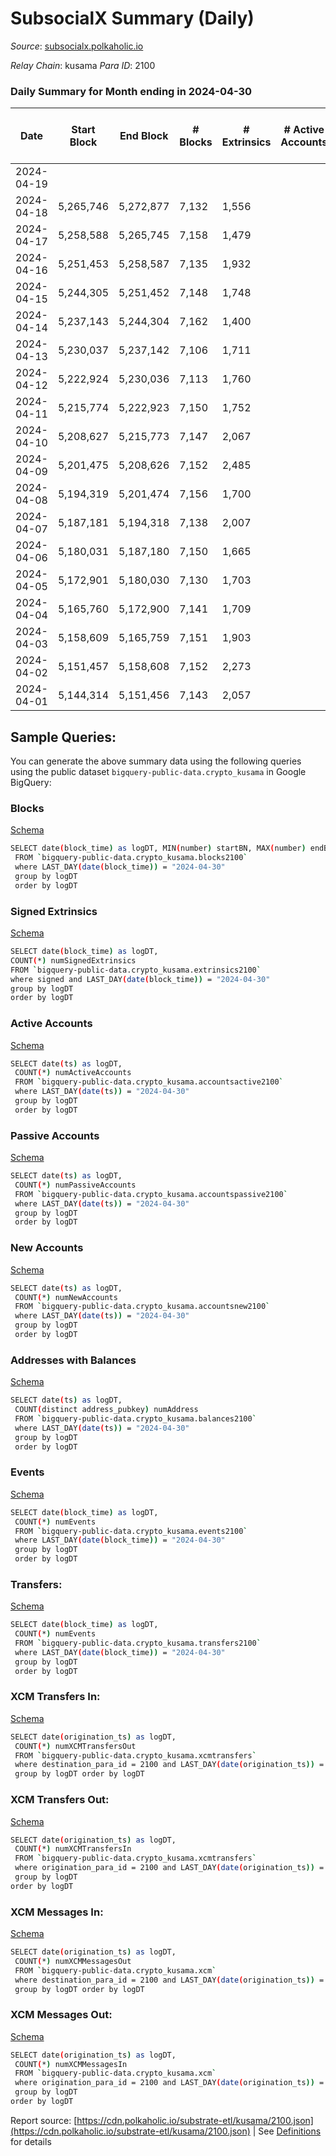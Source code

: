 # SubsocialX Summary (Daily)

_Source_: [subsocialx.polkaholic.io](https://subsocialx.polkaholic.io)

*Relay Chain*: kusama
*Para ID*: 2100



### Daily Summary for Month ending in 2024-04-30


| Date    | Start Block | End Block | # Blocks | # Extrinsics | # Active Accounts | # Passive Accounts | # New Accounts | # Addresses | # Events  | # Transfers ($USD) | # XCM Transfers In ($USD) | # XCM Transfers Out ($USD) | # XCM In | # XCM Out | Issues |
|---------|-------------|-----------|----------|--------------|-------------------|--------------------|----------------|-------------|-----------|--------------------|---------------------------|----------------------------|----------|-----------|--------|
| 2024-04-19 |  |  |  |  |  |  |  |  |  |   |   |   |  |  |  |
| 2024-04-18 | 5,265,746 | 5,272,877 | 7,132 | 1,556 |  |  |  |  | 21,157 | 22  |   |   |  |  |  |
| 2024-04-17 | 5,258,588 | 5,265,745 | 7,158 | 1,479 |  |  |  |  | 20,976 | 6  |   |   |  |  |  |
| 2024-04-16 | 5,251,453 | 5,258,587 | 7,135 | 1,932 |  |  |  |  | 22,977 | 22  |   |   |  |  |  |
| 2024-04-15 | 5,244,305 | 5,251,452 | 7,148 | 1,748 |  |  |  |  | 22,809 | 294  |   |   |  |  |  |
| 2024-04-14 | 5,237,143 | 5,244,304 | 7,162 | 1,400 |  |  |  |  | 20,883 | 37  |   |   |  |  |  |
| 2024-04-13 | 5,230,037 | 5,237,142 | 7,106 | 1,711 |  |  |  |  | 21,587 | 26  |   |   |  |  |  |
| 2024-04-12 | 5,222,924 | 5,230,036 | 7,113 | 1,760 |  |  |  |  | 22,045 | 35  |   |   |  |  |  |
| 2024-04-11 | 5,215,774 | 5,222,923 | 7,150 | 1,752 |  |  |  |  | 22,326 | 15  |   |   |  |  |  |
| 2024-04-10 | 5,208,627 | 5,215,773 | 7,147 | 2,067 |  |  |  |  | 24,415 | 40  |   |   |  |  |  |
| 2024-04-09 | 5,201,475 | 5,208,626 | 7,152 | 2,485 |  |  |  |  | 25,603 | 33  |   |   |  |  |  |
| 2024-04-08 | 5,194,319 | 5,201,474 | 7,156 | 1,700 |  |  |  |  | 22,745 | 502  |   |   |  |  |  |
| 2024-04-07 | 5,187,181 | 5,194,318 | 7,138 | 2,007 |  |  |  |  | 23,499 | 173  |   |   |  |  |  |
| 2024-04-06 | 5,180,031 | 5,187,180 | 7,150 | 1,665 |  |  |  |  | 22,242 | 48  |   |   |  |  |  |
| 2024-04-05 | 5,172,901 | 5,180,030 | 7,130 | 1,703 |  |  |  |  | 22,497 | 28  |   |   |  |  |  |
| 2024-04-04 | 5,165,760 | 5,172,900 | 7,141 | 1,709 |  |  |  |  | 22,428 | 31  |   |   |  |  |  |
| 2024-04-03 | 5,158,609 | 5,165,759 | 7,151 | 1,903 |  |  |  |  | 24,085 | 42  |   |   |  |  |  |
| 2024-04-02 | 5,151,457 | 5,158,608 | 7,152 | 2,273 |  |  |  |  | 26,396 | 385  |   |   |  |  |  |
| 2024-04-01 | 5,144,314 | 5,151,456 | 7,143 | 2,057 |  |  |  |  | 24,418 | 37  |   |   |  |  |  |

## Sample Queries:
You can generate the above summary data using the following queries using the public dataset `bigquery-public-data.crypto_kusama` in Google BigQuery:


### Blocks 

[Schema](https://github.com/colorfulnotion/substrate-etl/blob/main/schema/blocks.json)

```bash
SELECT date(block_time) as logDT, MIN(number) startBN, MAX(number) endBN, COUNT(*) numBlocks 
 FROM `bigquery-public-data.crypto_kusama.blocks2100`  
 where LAST_DAY(date(block_time)) = "2024-04-30" 
 group by logDT 
 order by logDT
```

### Signed Extrinsics 

[Schema](https://github.com/colorfulnotion/substrate-etl/blob/main/schema/extrinsics.json)

```bash
SELECT date(block_time) as logDT, 
COUNT(*) numSignedExtrinsics 
FROM `bigquery-public-data.crypto_kusama.extrinsics2100`  
where signed and LAST_DAY(date(block_time)) = "2024-04-30" 
group by logDT 
order by logDT
```

### Active Accounts 

[Schema](https://github.com/colorfulnotion/substrate-etl/blob/main/schema/accountsactive.json)

```bash
SELECT date(ts) as logDT, 
 COUNT(*) numActiveAccounts 
 FROM `bigquery-public-data.crypto_kusama.accountsactive2100` 
 where LAST_DAY(date(ts)) = "2024-04-30" 
 group by logDT 
 order by logDT
```

### Passive Accounts 

[Schema](https://github.com/colorfulnotion/substrate-etl/blob/main/schema/accountspassive.json)

```bash
SELECT date(ts) as logDT, 
 COUNT(*) numPassiveAccounts 
 FROM `bigquery-public-data.crypto_kusama.accountspassive2100` 
 where LAST_DAY(date(ts)) = "2024-04-30" 
 group by logDT 
 order by logDT
```

### New Accounts 

[Schema](https://github.com/colorfulnotion/substrate-etl/blob/main/schema/accountsnew.json)

```bash
SELECT date(ts) as logDT, 
 COUNT(*) numNewAccounts 
 FROM `bigquery-public-data.crypto_kusama.accountsnew2100` 
 where LAST_DAY(date(ts)) = "2024-04-30" 
 group by logDT
 order by logDT
```

### Addresses with Balances 

[Schema](https://github.com/colorfulnotion/substrate-etl/blob/main/schema/balances.json)

```bash
SELECT date(ts) as logDT,
 COUNT(distinct address_pubkey) numAddress 
 FROM `bigquery-public-data.crypto_kusama.balances2100` 
 where LAST_DAY(date(ts)) = "2024-04-30" 
 group by logDT 
 order by logDT
```

### Events 

[Schema](https://github.com/colorfulnotion/substrate-etl/blob/main/schema/events.json)

```bash
SELECT date(block_time) as logDT, 
 COUNT(*) numEvents 
 FROM `bigquery-public-data.crypto_kusama.events2100` 
 where LAST_DAY(date(block_time)) = "2024-04-30" 
 group by logDT 
 order by logDT
```

### Transfers:

[Schema](https://github.com/colorfulnotion/substrate-etl/blob/main/schema/transfers.json)

```bash
SELECT date(block_time) as logDT, 
 COUNT(*) numEvents 
 FROM `bigquery-public-data.crypto_kusama.transfers2100` 
 where LAST_DAY(date(block_time)) = "2024-04-30" 
 group by logDT 
 order by logDT
```

### XCM Transfers In: 

[Schema](https://github.com/colorfulnotion/substrate-etl/blob/main/schema/xcmtransfers.json)

```bash
SELECT date(origination_ts) as logDT, 
 COUNT(*) numXCMTransfersOut 
 FROM `bigquery-public-data.crypto_kusama.xcmtransfers` 
 where destination_para_id = 2100 and LAST_DAY(date(origination_ts)) = "2024-04-30" 
 group by logDT order by logDT
```

### XCM Transfers Out: 

[Schema](https://github.com/colorfulnotion/substrate-etl/blob/main/schema/xcmtransfers.json)

```bash
SELECT date(origination_ts) as logDT, 
 COUNT(*) numXCMTransfersIn 
 FROM `bigquery-public-data.crypto_kusama.xcmtransfers` 
 where origination_para_id = 2100 and LAST_DAY(date(origination_ts)) = "2024-04-30" 
 group by logDT 
order by logDT
```

### XCM Messages In: 

[Schema](https://github.com/colorfulnotion/substrate-etl/blob/main/schema/xcm.json)

```bash
SELECT date(origination_ts) as logDT, 
 COUNT(*) numXCMMessagesOut 
 FROM `bigquery-public-data.crypto_kusama.xcm` 
 where destination_para_id = 2100 and LAST_DAY(date(origination_ts)) = "2024-04-30" 
 group by logDT order by logDT
```

### XCM Messages Out: 

[Schema](https://github.com/colorfulnotion/substrate-etl/blob/main/schema/xcm.json)

```bash
SELECT date(origination_ts) as logDT, 
 COUNT(*) numXCMMessagesIn 
 FROM `bigquery-public-data.crypto_kusama.xcm` 
 where origination_para_id = 2100 and LAST_DAY(date(origination_ts)) = "2024-04-30" 
 group by logDT 
order by logDT
```


Report source: [https://cdn.polkaholic.io/substrate-etl/kusama/2100.json](https://cdn.polkaholic.io/substrate-etl/kusama/2100.json) | See [Definitions](/DEFINITIONS.md) for details
